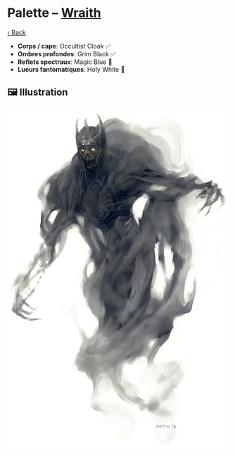 # Palette – [Wraith](https://www.dndbeyond.com/monsters/17064-wraith)

[‹ Back](../index.md)

- **Corps / cape**: Occultist Cloak ✅
- **Ombres profondes**: Grim Black ✅
- **Reflets spectraux**: Magic Blue 🛒
- **Lueurs fantomatiques**: Holy White 🛒

## 🖼️ Illustration

![Illustration](wraith.png)
